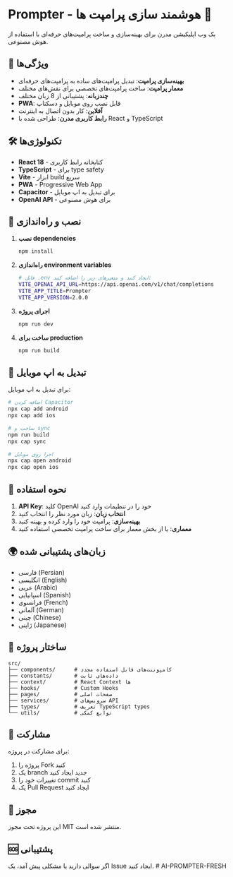 # Prompter - هوشمند سازی پرامپت ها 🚀

یک وب اپلیکیشن مدرن برای بهینه‌سازی و ساخت پرامپت‌های حرفه‌ای با استفاده از هوش مصنوعی.

## 🌟 ویژگی‌ها

- **بهینه‌سازی پرامپت**: تبدیل پرامپت‌های ساده به پرامپت‌های حرفه‌ای
- **معمار پرامپت**: ساخت پرامپت‌های تخصصی برای نقش‌های مختلف
- **چندزبانه**: پشتیبانی از 8 زبان مختلف
- **PWA**: قابل نصب روی موبایل و دسکتاپ
- **آفلاین**: کار بدون اتصال به اینترنت
- **رابط کاربری مدرن**: طراحی شده با React و TypeScript

## 🛠️ تکنولوژی‌ها

- **React 18** - کتابخانه رابط کاربری
- **TypeScript** - برای type safety
- **Vite** - ابزار build سریع
- **PWA** - Progressive Web App
- **Capacitor** - برای تبدیل به اپ موبایل
- **OpenAI API** - برای هوش مصنوعی

## 🚀 نصب و راه‌اندازی

1. **نصب dependencies**
   ```bash
   npm install
   ```

2. **راه‌اندازی environment variables**
   ```bash
   # فایل .env ایجاد کنید و متغیرهای زیر را اضافه کنید:
   VITE_OPENAI_API_URL=https://api.openai.com/v1/chat/completions
   VITE_APP_TITLE=Prompter
   VITE_APP_VERSION=2.0.0
   ```

3. **اجرای پروژه**
   ```bash
   npm run dev
   ```

4. **ساخت برای production**
   ```bash
   npm run build
   ```

## 📱 تبدیل به اپ موبایل

برای تبدیل به اپ موبایل:

```bash
# اضافه کردن Capacitor
npx cap add android
npx cap add ios

# ساخت و sync
npm run build
npx cap sync

# اجرا روی موبایل
npx cap open android
npx cap open ios
```

## 🔧 نحوه استفاده

1. **API Key**: کلید OpenAI خود را در تنظیمات وارد کنید
2. **انتخاب زبان**: زبان مورد نظر را انتخاب کنید
3. **بهینه‌سازی**: پرامپت خود را وارد کرده و بهینه کنید
4. **معماری**: یا از بخش معمار برای ساخت پرامپت تخصصی استفاده کنید

## 🌍 زبان‌های پشتیبانی شده

- فارسی (Persian)
- انگلیسی (English)
- عربی (Arabic)
- اسپانیایی (Spanish)
- فرانسوی (French)
- آلمانی (German)
- چینی (Chinese)
- ژاپنی (Japanese)

## 📁 ساختار پروژه

```
src/
├── components/      # کامپوننت‌های قابل استفاده مجدد
├── constants/       # داده‌های ثابت
├── context/         # React Context ها
├── hooks/           # Custom Hooks
├── pages/           # صفحات اصلی
├── services/        # سرویس‌های API
├── types/           # تعریف TypeScript types
└── utils/           # توابع کمکی
```

## 🤝 مشارکت

برای مشارکت در پروژه:

1. پروژه را Fork کنید
2. یک branch جدید ایجاد کنید
3. تغییرات خود را commit کنید
4. یک Pull Request ایجاد کنید

## 📄 مجوز

این پروژه تحت مجوز MIT منتشر شده است.

## 🆘 پشتیبانی

اگر سوالی دارید یا مشکلی پیش آمد، یک Issue ایجاد کنید.
#   A I - P R O M P T E R - F R E S H  
 